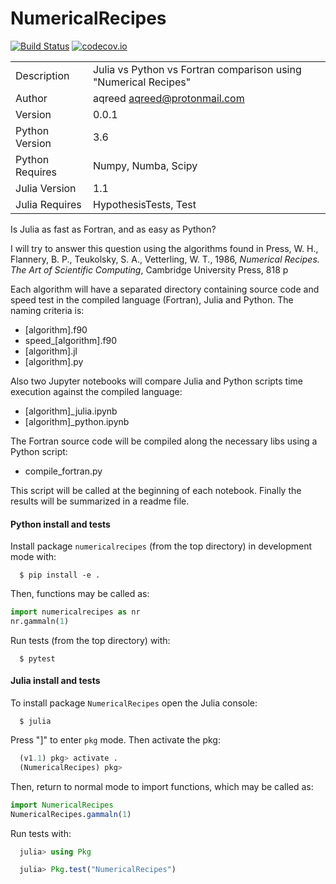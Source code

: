 # NumericalRecipes

[![Build Status](https://travis-ci.com/aqreed/NumericalRecipes.svg?branch=new_package_name)](https://travis-ci.com/aqreed/NumericalRecipes)
[![codecov.io](https://codecov.io/gh/aqreed/NumericalRecipes/branch/new_package_name/graph/badge.svg)](https://codecov.io/gh/aqreed/NumericalRecipes/branch/new_package_name)

|  |  |
| ------ | ------ |
| Description | Julia vs Python vs Fortran comparison using "Numerical Recipes" |
| Author | aqreed <aqreed@protonmail.com> |
| Version | 0.0.1 |
| Python Version | 3.6 |
| Python Requires | Numpy, Numba, Scipy |
| Julia Version | 1.1 |
| Julia Requires | HypothesisTests, Test |

Is Julia as fast as Fortran, and as easy as Python?

I will try to answer this question using the algorithms found in Press, W. H., Flannery, B. P., Teukolsky, S. A., Vetterling, W. T., 1986, _Numerical Recipes. The Art of Scientific Computing_, Cambridge University Press, 818 p

Each algorithm will have a separated directory containing source code and speed test in the compiled language (Fortran), Julia and Python. The naming criteria is:

- [algorithm].f90
- speed_[algorithm].f90
- [algorithm].jl
- [algorithm].py

Also two Jupyter notebooks will compare Julia and Python scripts time execution against the compiled language:

- [algorithm]_julia.ipynb
- [algorithm]_python.ipynb

The Fortran source code will be compiled along the necessary libs using a Python script:

- compile_fortran.py

This script will be called at the beginning of each notebook. Finally the results will be summarized in a readme file.

#### Python install and tests

Install package `numericalrecipes` (from the top directory) in development mode with:

``` console
  $ pip install -e .
```
Then, functions may be called as:

```python
import numericalrecipes as nr
nr.gammaln(1)
```
Run tests (from the top directory) with:

``` console
  $ pytest
```

#### Julia install and tests

To install package `NumericalRecipes` open the Julia console:

``` console
  $ julia
```

Press "]" to enter `pkg` mode. Then activate the pkg:

``` julia
  (v1.1) pkg> activate .
  (NumericalRecipes) pkg>

```

Then, return to normal mode to import functions, which may be called as:

```julia
import NumericalRecipes
NumericalRecipes.gammaln(1)
```
Run tests with:

``` julia
  julia> using Pkg

  julia> Pkg.test("NumericalRecipes")
```
